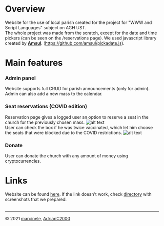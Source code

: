 # Overview
Website for the use of local parish created for the project for "WWW and Script Languages" subject on AGH UST.
<br>
The whole project was made from the scratch, except for the date and time pickers (can be seen on the /reservations page). 
We used javascript library created by [**Amsul**](https://github.com/amsul). (https://github.com/amsul/pickadate.js). 

# Main features
### Admin panel
Website supports full CRUD for parish announcements (only for admin). <br> Admin can also add a new mass to the calendar.
<br>
### Seat reservations (COVID edition)
Reservation page gives a logged user an option to reserve a seat in the church for the previously chosen mass.
![alt text](https://github.com/marcinele/parafia-pod-wezwaniem-bitcoina/blob/main/Screenshots%20from%20the%20website/reservation1.png) <br>
User can check the box if he was twice vaccinated, which let him choose the seats that were blocked due to the COVID restrictions.
![alt text](https://github.com/marcinele/parafia-pod-wezwaniem-bitcoina/blob/main/Screenshots%20from%20the%20website/reservation2.png)
### Donate
User can donate the church with any amount of money using cryptocurrencies.

# Links
Website can be found [here](https://s103.labagh.pl/). If the link doesn't work, check 
[directory](https://github.com/marcinele/parafia-pod-wezwaniem-bitcoina/tree/main/Screenshots%20from%20the%20website) 
with screenshots that we prepared.
<br><br>

---

© 2021 [marcinele](https://github.com/marcinele), [AdrianC2000](https://github.com/AdrianC2000)